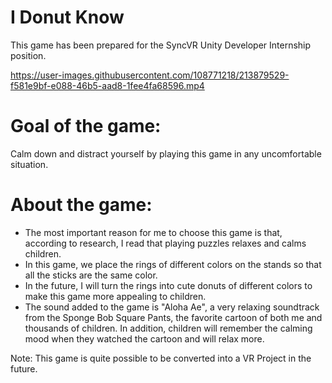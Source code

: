 # I Donut Know

This game has been prepared for the SyncVR Unity Developer Internship position.

https://user-images.githubusercontent.com/108771218/213879529-f581e9bf-e088-46b5-aad8-1fee4fa68596.mp4

# Goal of the game: 
Calm down and distract yourself by playing this game in any uncomfortable situation.

# About the game:
- The most important reason for me to choose this game is that, according to research, I read that playing puzzles relaxes and calms children.
- In this game, we place the rings of different colors on the stands so that all the sticks are the same color.
- In the future, I will turn the rings into cute donuts of different colors to make this game more appealing to children.
- The sound added to the game is "Aloha Ae", a very relaxing soundtrack from the Sponge Bob Square Pants, the favorite cartoon of both me and thousands of children. In addition, children will remember the calming mood when they watched the cartoon and will relax more.

Note: 
This game is quite possible to be converted into a VR Project in the future.

